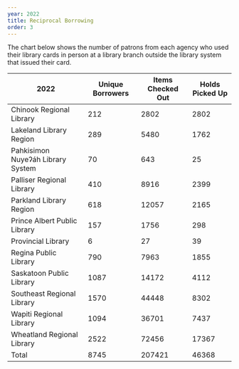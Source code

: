 ```yaml
---
year: 2022
title: Reciprocal Borrowing
order: 3
---
```


The chart below shows the number of patrons from each agency who used their library cards in person at a library branch outside the library system that issued their card.

| 2022                              | Unique Borrowers | Items Checked Out | Holds Picked Up |
| --------------------------------- | ---------------- | ----------------- | --------------- |
| Chinook Regional Library          | 212 | 2802 | 2802 |
| Lakeland Library Region           | 289 | 5480 | 1762 |
| Pahkisimon Nuyeʔáh Library System | 70 | 643 | 25 |
| Palliser Regional Library         | 410 | 8916 | 2399 |
| Parkland Library Region           | 618 | 12057 | 2165 |
| Prince Albert Public Library      | 157 | 1756 | 298 |
| Provincial Library                | 6 | 27 | 39 |
| Regina Public Library             | 790 | 7963 | 1855 |
| Saskatoon Public Library          | 1087 | 14172 | 4112 |
| Southeast Regional Library        | 1570 | 44448 | 8302 |
| Wapiti Regional Library           | 1094 | 36701 | 7437 |
| Wheatland Regional Library        | 2522 | 72456 | 17367 |
| Total                             | 8745 | 207421 | 46368 |
